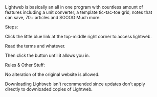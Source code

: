 Lightweb is basically an all in one program with countless amount of features including a unit converter, a template tic-tac-toe grid, notes that can save, 70+ articles and SOOOO Much more.

Steps:

Click the little blue link at the top-middle right corner to access lightweb.

Read the terms and whatever.

Then click the button until it allows you in.


Rules & Other Stuff:

No alteration of the original website is allowed.

Downloading Lightweb isn't recommended since updates don't apply directly to downloaded copies of Lightweb.
